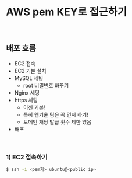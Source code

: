# AWS pem KEY로 접근하기

​                 



## 배포 흐름

* EC2 접속
* EC2 기본 설치
* MySQL 세팅
  * root 비밀번호 바꾸기
* Nginx 세팅
* https 세팅
  * 이젠 기본!
  * 특히 웹기술 팀은 꼭 먼저 하기!
  * 도메인 개당 발급 횟수 제한 있음
* 배포

​              

### 1) EC2 접속하기

```bash
$ ssh -i <pem키> ubuntu@<public ip>
```

